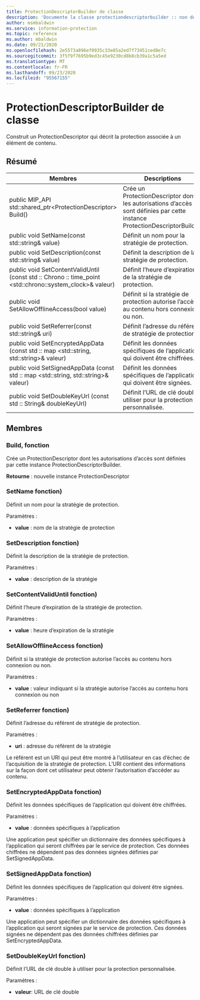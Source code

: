 ```yaml
---
title: ProtectionDescriptorBuilder de classe
description: 'Documente la classe protectiondescriptorbuilder :: non définie du kit de développement logiciel (SDK) Microsoft Information Protection (MIP).'
author: msmbaldwin
ms.service: information-protection
ms.topic: reference
ms.author: mbaldwin
ms.date: 09/21/2020
ms.openlocfilehash: 2e5573a896ef0935c33e85a2ed7f73451ced8e7c
ms.sourcegitcommit: 3f5f9f7695b9ed3c45e9230cd8b8cb39a1c5a5ed
ms.translationtype: MT
ms.contentlocale: fr-FR
ms.lasthandoff: 09/23/2020
ms.locfileid: "95567155"
---
```

# <a name="class-protectiondescriptorbuilder"></a>ProtectionDescriptorBuilder de classe 
Construit un ProtectionDescriptor qui décrit la protection associée à un élément de contenu.
  
## <a name="summary"></a>Résumé
 Membres                        | Descriptions                                
--------------------------------|---------------------------------------------
public MIP_API std::shared_ptr\<ProtectionDescriptor\> Build()  |  Crée un ProtectionDescriptor dont les autorisations d’accès sont définies par cette instance ProtectionDescriptorBuilder.
public void SetName(const std::string& value)  |  Définit un nom pour la stratégie de protection.
public void SetDescription(const std::string& value)  |  Définit la description de la stratégie de protection.
public void SetContentValidUntil (const std :: Chrono :: time_point \<std::chrono::system_clock\>& valeur)  |  Définit l’heure d’expiration de la stratégie de protection.
public void SetAllowOfflineAccess(bool value)  |  Définit si la stratégie de protection autorise l’accès au contenu hors connexion ou non.
public void SetReferrer(const std::string& uri)  |  Définit l’adresse du référent de stratégie de protection.
public void SetEncryptedAppData (const std :: map \<std::string, std::string\>& valeur)  |  Définit les données spécifiques de l’application qui doivent être chiffrées.
public void SetSignedAppData (const std :: map \<std::string, std::string\>& valeur)  |  Définit les données spécifiques de l’application qui doivent être signées.
public void SetDoubleKeyUrl (const std :: String& doubleKeyUrl)  |  Définit l’URL de clé double à utiliser pour la protection personnalisée.
  
## <a name="members"></a>Membres
  
### <a name="build-function"></a>Build, fonction
Crée un ProtectionDescriptor dont les autorisations d’accès sont définies par cette instance ProtectionDescriptorBuilder.

  
**Retourne** : nouvelle instance ProtectionDescriptor
  
### <a name="setname-function"></a>SetName fonction)
Définit un nom pour la stratégie de protection.

Paramètres :  
* **value** : nom de la stratégie de protection


  
### <a name="setdescription-function"></a>SetDescription fonction)
Définit la description de la stratégie de protection.

Paramètres :  
* **value** : description de la stratégie


  
### <a name="setcontentvaliduntil-function"></a>SetContentValidUntil fonction)
Définit l’heure d’expiration de la stratégie de protection.

Paramètres :  
* **value** : heure d’expiration de la stratégie


  
### <a name="setallowofflineaccess-function"></a>SetAllowOfflineAccess fonction)
Définit si la stratégie de protection autorise l’accès au contenu hors connexion ou non.

Paramètres :  
* **value** : valeur indiquant si la stratégie autorise l’accès au contenu hors connexion ou non


  
### <a name="setreferrer-function"></a>SetReferrer fonction)
Définit l’adresse du référent de stratégie de protection.

Paramètres :  
* **uri** : adresse du référent de la stratégie


Le référent est un URI qui peut être montré à l’utilisateur en cas d’échec de l’acquisition de la stratégie de protection. L’URI contient des informations sur la façon dont cet utilisateur peut obtenir l’autorisation d’accéder au contenu.
  
### <a name="setencryptedappdata-function"></a>SetEncryptedAppData fonction)
Définit les données spécifiques de l’application qui doivent être chiffrées.

Paramètres :  
* **value** : données spécifiques à l’application


Une application peut spécifier un dictionnaire des données spécifiques à l’application qui seront chiffrées par le service de protection. Ces données chiffrées ne dépendent pas des données signées définies par SetSignedAppData.
  
### <a name="setsignedappdata-function"></a>SetSignedAppData fonction)
Définit les données spécifiques de l’application qui doivent être signées.

Paramètres :  
* **value** : données spécifiques à l’application


Une application peut spécifier un dictionnaire des données spécifiques à l’application qui seront signées par le service de protection. Ces données signées ne dépendent pas des données chiffrées définies par SetEncryptedAppData.
  
### <a name="setdoublekeyurl-function"></a>SetDoubleKeyUrl fonction)
Définit l’URL de clé double à utiliser pour la protection personnalisée.

Paramètres :  
* **valeur**: URL de clé double

